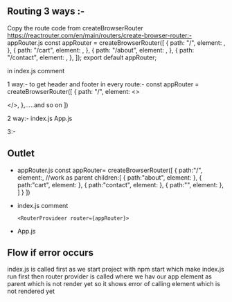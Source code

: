 ## Routing 3 ways :-
Copy the route code from createBrowserRouter  https://reactrouter.com/en/main/routers/create-browser-router:-
    appRouter.js
    const appRouter = createBrowserRouter([
        {
            path: "/",
            element: <Body />,
        },
        {
            path: "/cart",
            element: <Cart />,
        },
        {
            path: "/about",
            element: <About />,
        },
        {
            path: "/contact",
            element: <Contact />,
        },
        ]);
    export default appRouter;

 in index.js <RouterProvider router={appRouter} />
 comment <App/>


 1 way:- to get header and footer in every route:- 
        const appRouter = createBrowserRouter([
        {
            path: "/",
            element: <><Head/><Body /><Footer/></>,
        },.....and so on
        ])

 2 way:- 
        index.js
            <App/>
        App.js
            <Head/>
                <ReactProvider router={appRouter}/>
            <Footer/>
3:-
## Outlet

* appRouter.js
    const appRouter= createBrowserRouter([
        {
        path:"/",
        element:<App/>,         //work as parent
        children:[
            {
                path:"about",
                element:<About/>
            },
            {
                path:"cart",
                element:<Cart/>
            },
            {
                path:"contact",
                element:<Contact/>
            },
            {
                path:"",
                element:<Body/>
            },
        ]
        }
    ])

 *  index.js
        comment <App/>

        <RouterProvideer router={appRouter}>

* App.js
    <Head/>
        <Outlet/>
    <Footer/>




## Flow if error occurs
 index.js is called first as we start project with npm start which make index.js run first
 then router provider is called where we hav our app element as parent which is not render yet
 so it shows error of calling element which is not rendered yet